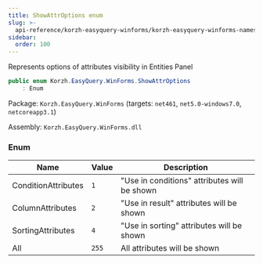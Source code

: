```yaml
---
title: ShowAttrOptions enum
slug: >-
  api-reference/korzh-easyquery-winforms/korzh-easyquery-winforms-namespace/showattroptions-enum
sidebar:
  order: 100
---
```


Represents options of attributes visibility in Entities Panel
```csharp
public enum Korzh.EasyQuery.WinForms.ShowAttrOptions
    : Enum

```
Package: `Korzh.EasyQuery.WinForms` (targets: `net461`, `net5.0-windows7.0`, `netcoreapp3.1`)

Assembly: `Korzh.EasyQuery.WinForms.dll`

### Enum

| Name | Value | Description | 
| --- | --- | --- | 
| ConditionAttributes | `1` | "Use in conditions" attributes will be shown | 
| ColumnAttributes | `2` | "Use in result" attributes will be shown | 
| SortingAttributes | `4` | "Use in sorting" attributes will be shown | 
| All | `255` | All attributes will be shown |
